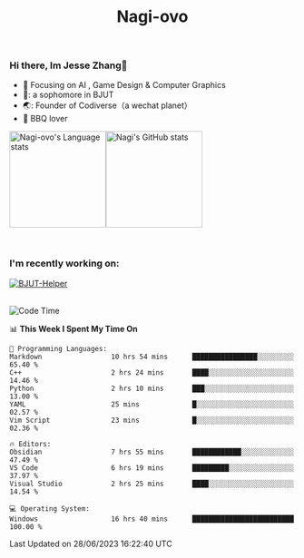 

<!--
**Nagi-ovo/Nagi-ovo** is a ✨ _special_ ✨ repository because its `README.md` (this file) appears on your GitHub profile.

Here are some ideas to get you started:

- 🔭 I’m currently working on ...
- 🌱 I’m currently learning ...
- 👯 I’m looking to collaborate on ...
- 🤔 I’m looking for help with ...
- 💬 Ask me about ...
- 📫 How to reach me: ...
- 😄 Pronouns: ...
- ⚡ Fun fact: ...
-->
<h1 align="center">Nagi-ovo</h3>


<br />

 ### Hi there, Im Jesse Zhang👋
- :orange_book: Focusing on AI , Game Design & Computer Graphics
- 🔬: a sophomore in BJUT
- 🌏: Founder of Codiverse（a wechat planet）
- :meat_on_bone: BBQ lover

<div style="display:flex; flex-wrap:wrap; height: 200px;">
  <img height="170" src="https://github-readme-stats-git-main-nagi-ovo.vercel.app/api/top-langs/?username=Nagi-ovo&hide=css,scss,html,java&layout=compact&card_width=345&card_height=400" alt="Nagi-ovo's Language stats">
  <img height="170" src="https://github-readme-stats-git-main-nagi-ovo.vercel.app/api?username=Nagi-ovo&show_icons=true&theme=radical" alt="Nagi's GitHub stats">
</div>

### I'm recently working on:</a>

 <div>
<a href="https://github.com/Open-BJUT/BJUT-Helper">
  <img align="center" src="https://github-readme-stats-git-main-nagi-ovo.vercel.app/api/pin/?username=Nagi-ovo&repo=BJUT-Helper" alt="BJUT-Helper">
</a>
</div>

<br />

<!--START_SECTION:waka-->
![Code Time](http://img.shields.io/badge/Code%20Time-44%20hrs%2058%20mins-blue)

📊 **This Week I Spent My Time On** 

```text
💬 Programming Languages: 
Markdown                 10 hrs 54 mins      ████████████████░░░░░░░░░   65.40 % 
C++                      2 hrs 24 mins       ████░░░░░░░░░░░░░░░░░░░░░   14.46 % 
Python                   2 hrs 10 mins       ███░░░░░░░░░░░░░░░░░░░░░░   13.00 % 
YAML                     25 mins             █░░░░░░░░░░░░░░░░░░░░░░░░   02.57 % 
Vim Script               23 mins             █░░░░░░░░░░░░░░░░░░░░░░░░   02.36 % 

🔥 Editors: 
Obsidian                 7 hrs 55 mins       ████████████░░░░░░░░░░░░░   47.49 % 
VS Code                  6 hrs 19 mins       █████████░░░░░░░░░░░░░░░░   37.97 % 
Visual Studio            2 hrs 25 mins       ████░░░░░░░░░░░░░░░░░░░░░   14.54 % 

💻 Operating System: 
Windows                  16 hrs 40 mins      █████████████████████████   100.00 % 
```


 Last Updated on 28/06/2023 16:22:40 UTC
<!--END_SECTION:waka-->



